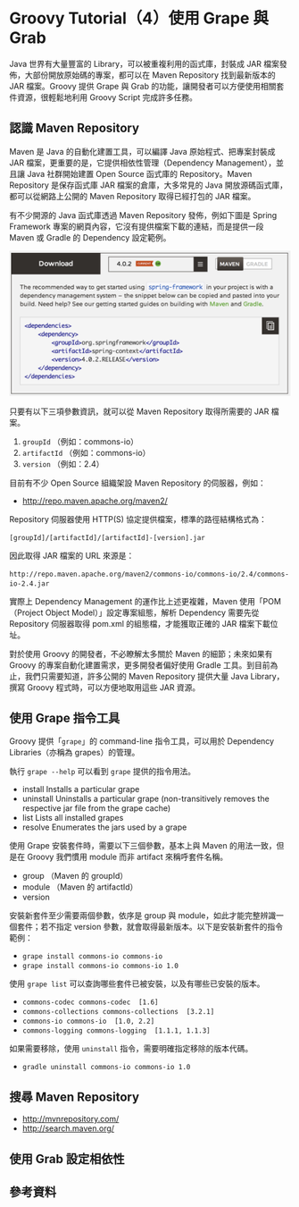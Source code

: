 # Groovy Tutorial（4）使用 Grape 與 Grab #

Java 世界有大量豐富的 Library，可以被重複利用的函式庫，封裝成 JAR 檔案發佈，大部份開放原始碼的專案，都可以在 Maven Repository 找到最新版本的 JAR 檔案。Groovy 提供 Grape 與 Grab 的功能，讓開發者可以方便使用相關套件資源，很輕鬆地利用 Groovy Script 完成許多任務。

## 認識 Maven Repository ##

Maven 是 Java 的自動化建置工具，可以編譯 Java 原始程式、把專案封裝成 JAR 檔案，更重要的是，它提供相依性管理（Dependency Management），並且讓 Java 社群開始建置 Open Source 函式庫的 Repository。Maven Repository 是保存函式庫 JAR 檔案的倉庫，大多常見的 Java 開放源碼函式庫，都可以從網路上公開的 Maven Repository 取得已經打包的 JAR 檔案。

有不少開源的 Java 函式庫透過 Maven Repository 發佈，例如下圖是 Spring Framework 專案的網頁內容，它沒有提供檔案下載的連結，而是提供一段 Maven 或 Gradle 的 Dependency 設定範例。

![image](images/spring-maven-repository.png)

只要有以下三項參數資訊，就可以從 Maven Repository 取得所需要的 JAR 檔案。

1. `groupId` （例如：commons-io）
2. `artifactId` （例如：commons-io）
3. `version` （例如：2.4）

目前有不少 Open Source 組織架設 Maven Repository 的伺服器，例如：

* http://repo.maven.apache.org/maven2/

Repository 伺服器使用 HTTP(S) 協定提供檔案，標準的路徑結構格式為：

`[groupId]/[artifactId]/[artifactId]-[version].jar`

因此取得 JAR 檔案的 URL 來源是：

`http://repo.maven.apache.org/maven2/commons-io/commons-io/2.4/commons-io-2.4.jar`

實際上 Dependency Management 的運作比上述更複雜，Maven 使用「POM（Project Object Model）」設定專案組態，解析 Dependency 需要先從 Repository 伺服器取得 pom.xml 的組態檔，才能獲取正確的 JAR 檔案下載位址。

對於使用 Groovy 的開發者，不必瞭解太多關於 Maven 的細節；未來如果有 Groovy 的專案自動化建置需求，更多開發者偏好使用 Gradle 工具。到目前為止，我們只需要知道，許多公開的 Maven Repository 提供大量 Java Library，撰寫 Groovy 程式時，可以方便地取用這些 JAR 資源。

## 使用 Grape 指令工具 ##

Groovy 提供「`grape`」的 command-line 指令工具，可以用於 Dependency Libraries（亦稱為 grapes）的管理。

執行 `grape --help` 可以看到 `grape` 提供的指令用法。

* install      Installs a particular grape
* uninstall    Uninstalls a particular grape (non-transitively removes the respective jar file from the grape cache)
* list         Lists all installed grapes
* resolve      Enumerates the jars used by a grape

使用 Grape 安裝套件時，需要以下三個參數，基本上與 Maven 的用法一致，但是在 Groovy 我們慣用 module 而非 artifact 來稱呼套件名稱。

* group （Maven 的 groupId）
* module （Maven 的 artifactId）
* version

安裝新套件至少需要兩個參數，依序是 group 與 module，如此才能完整辨識一個套件；若不指定 version 參數，就會取得最新版本。以下是安裝新套件的指令範例：

* `grape install commons-io commons-io`
* `grape install commons-io commons-io 1.0`

使用 `grape list` 可以查詢哪些套件已被安裝，以及有哪些已安裝的版本。

* `commons-codec commons-codec  [1.6]`
* `commons-collections commons-collections  [3.2.1]`
* `commons-io commons-io  [1.0, 2.2]`
* `commons-logging commons-logging  [1.1.1, 1.1.3]`

如果需要移除，使用 `uninstall` 指令，需要明確指定移除的版本代碼。

* `gradle uninstall commons-io commons-io 1.0`

## 搜尋 Maven Repository ##



* http://mvnrepository.com/
* http://search.maven.org/


## 使用 Grab 設定相依性 ##


## 參考資料 ##

